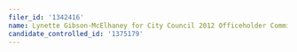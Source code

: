 ```yaml
---
filer_id: '1342416'
name: Lynette Gibson-McElhaney for City Council 2012 Officeholder Committee
candidate_controlled_id: '1375179'
---
```

